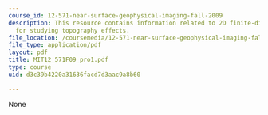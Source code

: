 ```yaml
---
course_id: 12-571-near-surface-geophysical-imaging-fall-2009
description: This resource contains information related to 2D finite-difference simulation
  for studying topography effects.
file_location: /coursemedia/12-571-near-surface-geophysical-imaging-fall-2009/d3c39b4220a31636facd7d3aac9a8b60_MIT12_571F09_pro1.pdf
file_type: application/pdf
layout: pdf
title: MIT12_571F09_pro1.pdf
type: course
uid: d3c39b4220a31636facd7d3aac9a8b60

---
```

None